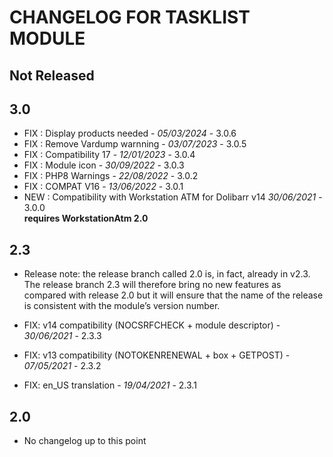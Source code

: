 # CHANGELOG FOR TASKLIST MODULE

## Not Released


## 3.0

- FIX : Display products needed - *05/03/2024* - 3.0.6
- FIX : Remove Vardump warnning - *03/07/2023* - 3.0.5
- FIX : Compatibility 17 - *12/01/2023* - 3.0.4
- FIX : Module icon - *30/09/2022* - 3.0.3
- FIX : PHP8 Warnings - *22/08/2022* - 3.0.2
- FIX : COMPAT V16 - *13/06/2022* - 3.0.1  
- NEW : Compatibility with Workstation ATM for Dolibarr v14 *30/06/2021* - 3.0.0  
  **requires WorkstationAtm 2.0**

## 2.3
- Release note: the release branch called 2.0 is, in fact, already in v2.3.
  The release branch 2.3 will therefore bring no new features as compared with
  release 2.0 but it will ensure that the name of the release is consistent with
  the module’s version number.

- FIX: v14 compatibility (NOCSRFCHECK + module descriptor) - *30/06/2021* - 2.3.3
- FIX: v13 compatibility (NOTOKENRENEWAL + box + GETPOST) - *07/05/2021* - 2.3.2
- FIX: en_US translation - *19/04/2021* - 2.3.1

## 2.0
- No changelog up to this point
